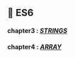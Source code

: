 ## 🎯 ES6
#### chapter3 : [*STRINGS*](https://github.com/gay0ung/JS_study/blob/master/ES6/theory/03.STRINGS.md)
#### chapter4 : [*ARRAY*](https://github.com/gay0ung/JS_study/blob/master/ES6/theory/04.ARRAY.md)
